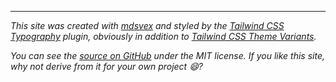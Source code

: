 ---

*This site was created with [mdsvex](https://mdsvex.com/) and styled by the [Tailwind CSS Typography](https://github.com/tailwindlabs/tailwindcss-typography) plugin, obviously in addition to [Tailwind CSS Theme Variants](https://github.com/JakeNavith/tailwindcss-theme-variants).*

*You can see the [source on GitHub](https://github.com/JakeNavith/tailwindcss-theme-variants/tree/main/site) under the MIT license. If you like this site, why not derive from it for your own project 😄?*
